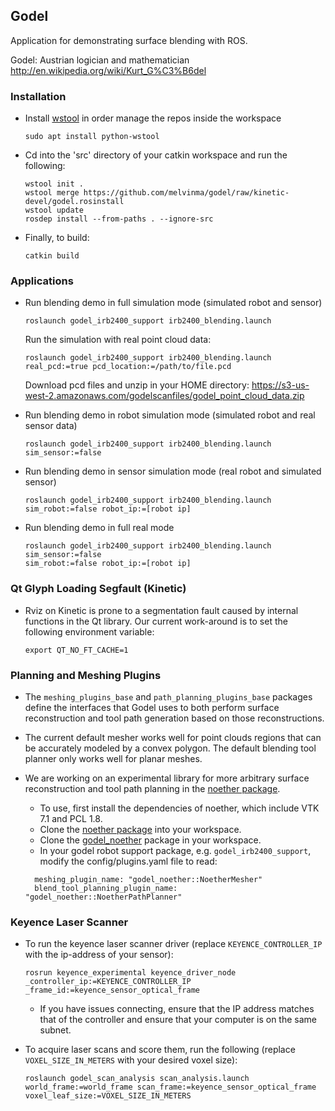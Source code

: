 ## Godel

Application for demonstrating surface blending with ROS.

Godel: Austrian logician and mathematician http://en.wikipedia.org/wiki/Kurt_G%C3%B6del

### Installation

- Install [wstool](http://wiki.ros.org/wstool) in order manage the repos inside the workspace
  ```
  sudo apt install python-wstool
  ```

- Cd into the 'src' directory of your catkin workspace and run the following:
  ```
  wstool init . 
  wstool merge https://github.com/melvinma/godel/raw/kinetic-devel/godel.rosinstall
  wstool update
  rosdep install --from-paths . --ignore-src
  ```

- Finally, to build:
  ```
  catkin build
  ```

### Applications

- Run blending demo in full simulation mode (simulated robot and sensor)
  ```
  roslaunch godel_irb2400_support irb2400_blending.launch
  ```
  Run the simulation with real point cloud data:
  ```
  roslaunch godel_irb2400_support irb2400_blending.launch real_pcd:=true pcd_location:=/path/to/file.pcd
  ```
  Download pcd files and unzip in your HOME directory: https://s3-us-west-2.amazonaws.com/godelscanfiles/godel_point_cloud_data.zip

- Run blending demo in robot simulation mode (simulated robot and real sensor data)
  ```
  roslaunch godel_irb2400_support irb2400_blending.launch sim_sensor:=false
  ```

- Run blending demo in sensor simulation mode (real robot and simulated sensor)
  ```
  roslaunch godel_irb2400_support irb2400_blending.launch sim_robot:=false robot_ip:=[robot ip]
  ```

- Run blending demo in full real mode
  ```
  roslaunch godel_irb2400_support irb2400_blending.launch sim_sensor:=false 
  sim_robot:=false robot_ip:=[robot ip]
  ```

### Qt Glyph Loading Segfault (Kinetic)

- Rviz on Kinetic is prone to a segmentation fault caused by internal functions in the Qt library. Our current work-around is to set the following environment variable:
  ```
  export QT_NO_FT_CACHE=1
  ```

### Planning and Meshing Plugins

- The `meshing_plugins_base` and `path_planning_plugins_base` packages define the interfaces that Godel uses to both perform surface reconstruction
  and tool path generation based on those reconstructions.

- The current default mesher works well for point clouds regions that can be accurately modeled by a convex polygon. The default blending tool planner only works well for
  planar meshes.

- We are working on an experimental library for more arbitrary surface reconstruction and tool path planning in the [noether package](https://github.com/ros-industrial/noether.git).
  - To use, first install the dependencies of noether, which include VTK 7.1 and PCL 1.8.
  - Clone the [noether package](https://github.com/ros-industrial/noether.git) into your workspace.
  - Clone the [godel_noether](https://github.com/Jmeyer1292/godel_noether) package in your workspace.
  - In your godel robot support package, e.g. `godel_irb2400_support`, modify the config/plugins.yaml file to read:
  ```
    meshing_plugin_name: "godel_noether::NoetherMesher"
    blend_tool_planning_plugin_name: "godel_noether::NoetherPathPlanner"
  ```

### Keyence Laser Scanner
- To run the keyence laser scanner driver (replace `KEYENCE_CONTROLLER_IP` with the ip-address of your sensor):
  ```
  rosrun keyence_experimental keyence_driver_node _controller_ip:=KEYENCE_CONTROLLER_IP _frame_id:=keyence_sensor_optical_frame
  ```
  
  - If you have issues connecting, ensure that the IP address matches that of the controller and ensure that your computer is on the same subnet.

- To acquire laser scans and score them, run the following (replace `VOXEL_SIZE_IN_METERS` with your desired voxel size):
  ```
  roslaunch godel_scan_analysis scan_analysis.launch world_frame:=world_frame scan_frame:=keyence_sensor_optical_frame voxel_leaf_size:=VOXEL_SIZE_IN_METERS
  ```
